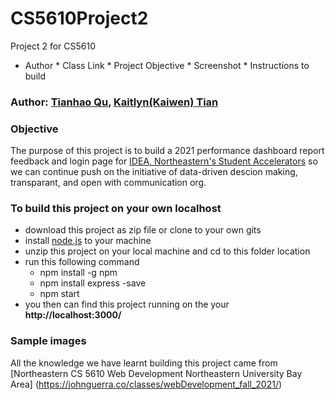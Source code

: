 # CS5610Project2
Project 2 for CS5610

* Author * Class Link * Project Objective * Screenshot * Instructions to build

### Author: [Tianhao Qu](https://thq12345.github.io/PersonalHomepage/), [Kaitlyn(Kaiwen) Tian](https://kaitlyntian.github.io/homepage/index.html)
### Objective
 The purpose of this project is to build a 2021 performance dashboard report feedback and login page for [IDEA, Northeastern's Student Accelerators](https://www.northeastern.edu/idea/) so we can continue push on the initiative of data-driven descion making, transparant, and open with communication org.

### To build this project on your own localhost
* download this project as zip file or clone to your own gits
* install [node.js](https://nodejs.org/en/) to your machine
* unzip this project on your local machine and cd to this folder location
* run this following command
    * npm install -g npm
    * npm install express -save
    * npm start
* you then can find this project running on the your **http://localhost:3000/**

### Sample images

All the knowledge we have learnt building this project came from [Northeastern CS 5610 Web Development
Northeastern University Bay Area] (https://johnguerra.co/classes/webDevelopment_fall_2021/)


